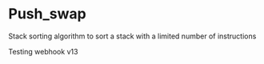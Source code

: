 # Push_swap
Stack sorting algorithm to sort a stack with a limited number of instructions

Testing webhook v13
